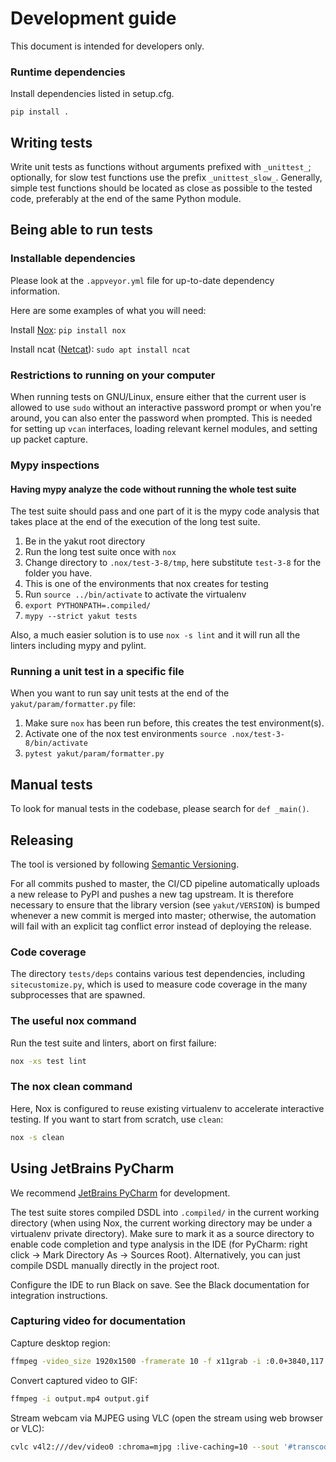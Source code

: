 
# Development guide
This document is intended for developers only.
### Runtime dependencies
Install dependencies listed in setup.cfg.
```
pip install .
```

## Writing tests

Write unit tests as functions without arguments prefixed with ``_unittest_``;
optionally, for slow test functions use the prefix ``_unittest_slow_``.
Generally, simple test functions should be located as close as possible to the tested code,
preferably at the end of the same Python module.

## Being able to run tests

### Installable dependencies
Please look at the `.appveyor.yml` file for up-to-date dependency information. 

Here are some examples of what you will need:

Install [Nox](https://nox.thea.codes): `pip install nox`

Install ncat ([Netcat](https://nmap.org/ncat/)): `sudo apt install ncat`

### Restrictions to running on your computer

When running tests on GNU/Linux, ensure either that the current user is allowed to use `sudo` without an
interactive password prompt or when you're around, you can also enter the password when prompted.
This is needed for setting up `vcan` interfaces, loading relevant kernel modules, and setting up packet capture.

### Mypy inspections
#### Having mypy analyze the code without running the whole test suite

The test suite should pass and one part of it is the mypy code analysis that takes place at the end of the execution of the long test suite.


1. Be in the yakut root directory
2. Run the long test suite once with ```nox``` 
3. Change directory to ```.nox/test-3-8/tmp```, here substitute `test-3-8` for the folder you have.
4. This is one of the environments that nox creates for testing
5. Run ```source ../bin/activate``` to activate the virtualenv
6. ```export PYTHONPATH=.compiled/```
7. `mypy --strict yakut tests`

Also, a much easier solution is to use `nox -s lint` and it will run all the linters including mypy and pylint.

### Running a unit test in a specific file
When you want to run say unit tests at the end of the `yakut/param/formatter.py` file:
1. Make sure `nox` has been run before, this creates the test environment(s).
2. Activate one of the nox test environments `source .nox/test-3-8/bin/activate`
3. `pytest yakut/param/formatter.py`

## Manual tests

To look for manual tests in the codebase, please search for `def _main()`.

## Releasing

The tool is versioned by following [Semantic Versioning](https://semver.org).

For all commits pushed to master, the CI/CD pipeline automatically uploads a new release to PyPI
and pushes a new tag upstream.
It is therefore necessary to ensure that the library version (see ``yakut/VERSION``) is bumped whenever
a new commit is merged into master;
otherwise, the automation will fail with an explicit tag conflict error instead of deploying the release.

### Code coverage
The directory `tests/deps` contains various test dependencies, including `sitecustomize.py`,
which is used to measure code coverage in the many subprocesses that are spawned.


### The useful nox command

Run the test suite and linters, abort on first failure:

```bash
nox -xs test lint
```
### The nox clean command
Here, Nox is configured to reuse existing virtualenv to accelerate interactive testing.
If you want to start from scratch, use `clean`:

```bash
nox -s clean
```
## Using JetBrains PyCharm

We recommend [JetBrains PyCharm](https://www.jetbrains.com/pycharm/) for development.

The test suite stores compiled DSDL into `.compiled/` in the current working directory
(when using Nox, the current working directory may be under a virtualenv private directory).
Make sure to mark it as a source directory to enable code completion and type analysis in the IDE
(for PyCharm: right click -> Mark Directory As -> Sources Root).
Alternatively, you can just compile DSDL manually directly in the project root.

Configure the IDE to run Black on save.
See the Black documentation for integration instructions.

### Capturing video for documentation

Capture desktop region:

```bash
ffmpeg -video_size 1920x1500 -framerate 10 -f x11grab -i :0.0+3840,117 output.mp4 -y
```

Convert captured video to GIF:

```bash
ffmpeg -i output.mp4 output.gif
```

Stream webcam via MJPEG using VLC (open the stream using web browser or VLC):

```bash
cvlc v4l2:///dev/video0 :chroma=mjpg :live-caching=10 --sout '#transcode{vcodec=mjpg}:std{access=http{mime=multipart/x-mixed-replace;boundary=-7b3cc56e5f51db803f790dad720ed50a},mux=mpjpeg,dst=0.0.0.0:8080}' --network-caching=0
```

